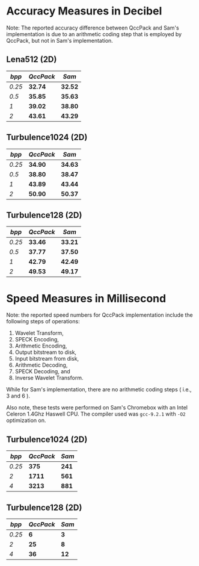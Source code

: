 # Accuracy Measures in Decibel

Note: The reported accuracy difference between QccPack and Sam's implementation is due to
an arithmetic coding step that is employed by QccPack, but not in Sam's implementation.

## Lena512 (2D)

*bpp*  |    *QccPack*    |  *Sam*
-------| --------------- | ----------
*0.25* |     **32.74**   |      **32.52**
*0.5*  |     **35.85**   |      **35.63**
*1*    |     **39.02**   |      **38.80**
*2*    |     **43.61**   |      **43.29**



## Turbulence1024 (2D)

*bpp*    |    *QccPack*    |     *Sam*
---------|-----------------|-----------
*0.25*   |     **34.90**   |     **34.63**
*0.5*    |     **38.80**   |     **38.47**
*1*      |     **43.89**   |     **43.44**
*2*      |     **50.90**   |     **50.37**



## Turbulence128 (2D)

*bpp*     |   *QccPack*    |     *Sam*
----------|----------------|------------
*0.25*    |   **33.46**    |     **33.21**
*0.5*     |   **37.77**    |     **37.50**
*1*       |   **42.79**    |     **42.49**
*2*       |   **49.53**    |     **49.17**



# Speed Measures in Millisecond

Note: the reported speed numbers for QccPack implementation include the following
steps of operations:
1. Wavelet Transform,
2. SPECK Encoding,  
3. Arithmetic Encoding,
4. Output bitstream to disk,
5. Input bitstream from disk,
6. Arithmetic Decoding,
7. SPECK Decoding, and
8. Inverse Wavelet Transform.

While for Sam's implementation, there are no arithmetic coding steps ( i.e., 3 and 6 ).


Also note, these tests were performed on Sam's Chromebox with an Intel Celeron 1.4Ghz Haswell CPU.
The compiler used was `gcc-9.2.1` with `-O2` optimization on.

## Turbulence1024 (2D)

*bpp*     |     *QccPack*     |    *Sam*
----------|-------------------|----------
*0.25*    |     **375**       |    **241**
*2*       |     **1711**      |    **561**
*4*       |     **3213**      |    **881**



## Turbulence128 (2D)

*bpp*      |      *QccPack*    |    *Sam*
-----------|-------------------|--------------
*0.25*     |      **6**        |    **3**
*2*        |      **25**       |    **8**
*4*        |      **36**       |    **12**
